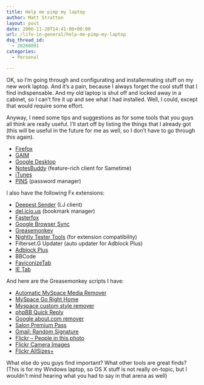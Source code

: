 ```yaml
---
title: Help me pimp my laptop
author: Matt Stratton
layout: post
date: 2006-11-28T14:41:00+00:00
url: /life-in-general/help-me-pimp-my-laptop
dsq_thread_id:
  - 28260891
categories:
  - Personal

---
```

OK, so I&#8217;m going through and configurating and installermating stuff on my new work laptop. And it&#8217;s a pain, because I always forget the cool stuff that I find indispensable. And my old laptop is shut off and locked away in a cabinet, so I can&#8217;t fire it up and see what I had installed. Well, I could, except that would require some effort.

Anyway, I need some tips and suggestions as for some tools that you guys all think are really useful. I&#8217;ll start off by listing the things that I already got (this will be useful in the future for me as well, so I don&#8217;t have to go through this again).

  * [Firefox][1]
  * [GAIM][2]
  * [Google Desktop][3]
  * [NotesBuddy][4] (feature-rich client for Sametime)
  * [iTunes][5]
  * [PINS][6] (password manager)

I also have the following Fx extensions:

  * [Deepest Sender][7] (LJ client)
  * [del.icio.us][8] (bookmark manager)
  * [Fasterfox][9]
  * [Google Browser Sync][10]
  * [Greasemonkey][11]
  * [Nightly Tester Tools][12] (for extension compatibility)
  * Filterset.G Updater (auto updater for Adblock Plus)
  * [Adblock Plus][13]
  * BBCode
  * [FaviconizeTab][14]
  * [IE Tab][15]

And here are the Greasemonkey scripts I have:

  * [Automatic MySpace Media Remover][16]
  * [MySpace Go Right Home][17]
  * [Myspace custom style remover][18]
  * [phpBB Quick Reply][19]
  * [Google about.com remover][20]
  * [Salon Premium Pass][21]
  * [Gmail: Random Signature][22]
  * [Flickr &#8211; People in this photo][23]
  * [Flickr Camera Images][24]
  * [Flickr AllSizes+][25]

What else do you guys find important? What other tools are great finds? (This is for my Windows laptop, so OS X stuff is not really on-topic, but I wouldn&#8217;t mind hearing what you had to say in that arena as well)

 [1]: http://www.mozilla.com/en-US/
 [2]: http://gaim.sourceforge.net
 [3]: http://desktop.google.com/
 [4]: http://www.alphaworks.ibm.com/tech/notesbuddy
 [5]: http://www.apple.com/itunes
 [6]: http://www.mirekw.com/winfreeware/pins.html
 [7]: http://deepestsender.mozdev.org/
 [8]: http://del.icio.us/help/firefox/extension
 [9]: http://fasterfox.mozdev.org/
 [10]: http://www.google.com/tools/firefox/browsersync/
 [11]: http://greasemonkey.mozdev.org/
 [12]: http://users.blueprintit.co.uk/%7Edave/web/firefox/nightly
 [13]: http://adblockplus.org/
 [14]: https://addons.mozilla.org/firefox/3780/
 [15]: http://ietab.mozdev.org/
 [16]: http://userscripts.org/scripts/show/3299
 [17]: http://userscripts.org/scripts/show/4716
 [18]: http://userscripts.org/scripts/show/3316
 [19]: http://userscripts.org/scripts/show/1667
 [20]: http://userscripts.org/scripts/show/1348
 [21]: http://userscripts.org/scripts/show/1287
 [22]: http://userscripts.org/scripts/show/1704
 [23]: http://userscripts.org/scripts/show/4811
 [24]: http://userscripts.org/scripts/show/3992
 [25]: http://userscripts.org/scripts/show/6178